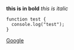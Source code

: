 **this is in bold**
*this is italic*
```
function test {
  console.log("test");
}
```
[Google](www.google.com)
